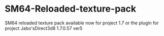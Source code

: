 # SM64-Reloaded-texture-pack
SM64 reloaded texture pack available now for project 1.7 or the plugin for project Jabo'sDirect3d8 1.7.0.57 ver5
